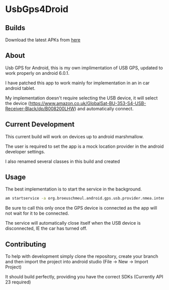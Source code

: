 # UsbGps4Droid

Builds
------
Download the latest APKs from [here](/app/build/outputs/apk/)

About
-----
Usb GPS for Android, this is my own implimentation of USB GPS, updated to work properly on android 6.0.1.

I have patched this app to work mainly for implementation in an in car android tablet.

My implementation doesn't require selecting the USB device, it will select the device (https://www.amazon.co.uk/GlobalSat-BU-353-S4-USB-Receiver-Black/dp/B008200LHW) and automatically connect.

Current Development
-------------------

This current build will work on devices up to android marshmallow.

The user is required to set the app is a mock location provider in the android developer settings.

I also renamed several classes in this build and created


Usage
-----

The best implementation is to start the service in the background.

```bash
am startservice -a org.broeuschmeul.android.gps.usb.provider.nmea.intent.action.START_GPS_PROVIDER
```

Be sure to call this only once the GPS device is connected as the app will not wait for it to be connected.

The service will automatically close itself when the USB device is disconnected, IE the car has turned off.


Contributing
-----------

To help with development simply clone the repository, create your branch and then import the project into android studio (File -> New -> Import Project)

It should build perfectly, providing you have the correct SDKs (Currently API 23 required)
